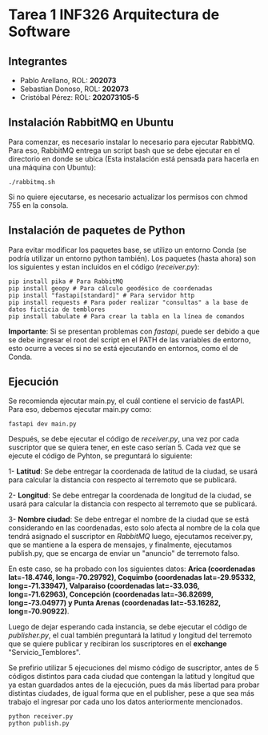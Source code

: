 # Tarea 1 INF326  Arquitectura de Software

## Integrantes

- Pablo Arellano, ROL: **202073**
- Sebastian Donoso, ROL: **202073**
- Cristóbal Pérez: ROL: **202073105-5**

## Instalación RabbitMQ en Ubuntu

Para comenzar, es necesario instalar lo necesario para ejecutar RabbitMQ. Para eso, RabbitMQ entrega un script bash que se debe ejecutar en el directorio en donde se ubica (Esta instalación está pensada para hacerla en una máquina con Ubuntu):

````
./rabbitmq.sh
````

Si no quiere ejecutarse, es necesario actualizar los permísos con chmod 755 en la consola.

## Instalación de paquetes de Python

Para evitar modificar los paquetes base, se utilizo un entorno Conda (se podría utilizar un entorno python también). Los paquetes (hasta ahora) son los siguientes y estan incluidos en el código (*receiver.py*):

````
pip install pika # Para RabbitMQ
pip install geopy # Para cálculo geodésico de coordenadas
pip install "fastapi[standard]" # Para servidor http
pip install requests # Para poder realizar "consultas" a la base de datos ficticia de temblores
pip install tabulate # Para crear la tabla en la línea de comandos
````

**Importante**: Si se presentan problemas con *fastapi*, puede ser debido a que se debe ingresar el root del script en el PATH de las variables de entorno, esto ocurre a veces si no se está ejecutando en entornos, como el de Conda.

## Ejecución

Se recomienda ejecutar main.py, el cuál contiene el servicio de fastAPI. Para eso, debemos ejecutar main.py como:

````
fastapi dev main.py
````

Después, se debe ejecutar el código de *receiver.py*, una vez por cada suscriptor que se quiera tener, en este caso serían 5. Cada vez que se ejecute el código de Pyhton, se preguntará lo siguiente:

1- **Latitud**: Se debe entregar la coordenada de latitud de la ciudad, se usará para calcular la distancia con respecto al terremoto que se publicará.

2- **Longitud**: Se debe entregar la coordenada de longitud de la ciudad, se usará para calcular la distancia con respecto al terremoto que se publicará.

3- **Nombre ciudad**: Se debe entregar el nombre de la ciudad que se está considerando en las coordenadas, esto solo afecta al nombre de la cola que tendrá asignado el suscriptor en *RabbitMQ*
 luego, ejecutamos receiver.py, que se mantiene a la espera de mensajes, y finalmente, ejecutamos publish.py, que se encarga de enviar un "anuncio" de terremoto falso.

En este caso, se ha probado con los siguientes datos: **Arica (coordenadas lat=-18.4746, long=-70.29792), Coquimbo (coordenadas lat=-29.95332, long=-71.33947), Valparaiso (coordenadas lat=-33.036, long=-71.62963), Concepción (coordenadas lat=-36.82699, long=-73.04977) y Punta Arenas (coordenadas lat=-53.16282, long=-70.90922)**.

Luego de dejar esperando cada instancia, se debe ejecutar el código de *publisher.py*, el cual también preguntará la latitud y longitud del terremoto que se quiere publicar y recibiran los suscriptores en el **exchange** "Servicio_Temblores".

Se prefirio utilizar 5 ejecuciones del mismo código de suscriptor, antes de 5 códigos distintos para cada ciudad que contengan la latitud y longitud que ya estan guardados antes de la ejecución, pues da más libertad para probar distintas ciudades, de igual forma que en el publisher, pese a que sea más trabajo el ingresar por cada uno los datos anteriormente mencionados.

 ````
python receiver.py
python publish.py
 ````
